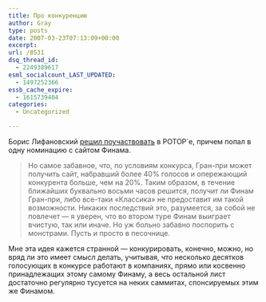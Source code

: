 ```yaml
---
title: Про конкуренцию
author: Gray
type: posts
date: 2007-03-23T07:13:09+00:00
excerpt:
url: /8531
dsq_thread_id:
  - 2249389617
esml_socialcount_LAST_UPDATED:
  - 1497252366
essb_cache_expire:
  - 1615739404
categories:
  - Uncategorized

---
```








Борис Лифановский <a href="http://www.lifanovsky.com/item/526" target="_blank">решил поучаствовать</a> в POTOP\`е, причем попал в одну номинацию с сайтом Финама.

> Но самое забавное, что, по условиям конкурса, Гран-при может получить сайт, набравший более 40% голосов и опережающий конкурента больше, чем на 20%. Таким образом, в течение ближайших буквально восьми часов решится, получит ли Финам Гран-при, либо все-таки &#171;Классика&#187; не предоставит им такой возможности. Никаких последствий это, разумеется, за собой не повлечет &#8212; я уверен, что во втором туре Финам выиграет вчистую, так или иначе. Но уж больно забавно поспорить с монстрами. Пусть и просто в песочнице.

Мне эта идея кажется странной &#8212; конкурировать, конечно, можно, но вряд ли это имеет смысл делать, учитывая, что несколько десятков голосующих в конкурсе работают в компаниях, прямо или косвенно принадлежащих этому самому Финаму, а весь остальной лист достаточно регулярно тусуется на неких саммитах, спонсируемых этим же Финамом.